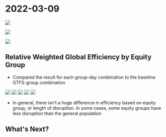 # 2022-03-09

![](Slide1.png)

![](Slide2.png)

![](Slide3.png)

## Relative Weighted Global Efficiency by Equity Group

* Compared the result for each group-day combination to the baseline GTFS-group combination

![](MD_RGE_equity.png)
![](EV_RGE_equity.png)
![](EM_RGE_equity.png)
![](AM_RGE_equity.png)
![](PM_RGE_equity.png)

* In general, there isn't a huge difference in efficiency based on equity group, or length of disruption. In some cases, some equity groups have less disruption than the general population

## What's Next?